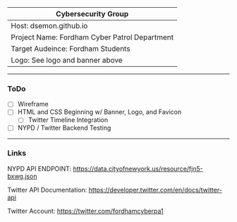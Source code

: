 |Cybersecurity Group|
|-------------------|
|Host: dsemon.github.io|
|Project Name: Fordham Cyber Patrol Department|
|Target Audeince: Fordham Students|
|Logo: See logo and banner above|

___________________________________

### ToDo

- [ ] Wireframe
- [ ] HTML and CSS Beginning w/ Banner, Logo, and Favicon
  - [ ] Twitter Timeline Integration
- [ ] NYPD / Twitter Backend Testing

___________________________________

### Links

NYPD API ENDPOINT: https://data.cityofnewyork.us/resource/fjn5-bxwg.json

Twitter API Documentation: https://developer.twitter.com/en/docs/twitter-api

Twitter Account: https://twitter.com/fordhamcyberpa1
